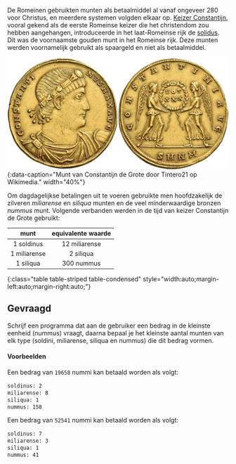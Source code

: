 De Romeinen gebruikten munten als betaalmiddel al vanaf ongeveer 280 voor Christus, en meerdere systemen volgden elkaar op. <a href="https://nl.wikipedia.org/wiki/Constantijn_de_Grote" target="_blank">Keizer Constantijn</a>, vooral gekend als de eerste Romeinse keizer die het christendom zou hebben aangehangen, introduceerde in het laat-Romeinse rijk de <a href="https://nl.wikipedia.org/wiki/Solidus_(munt)" target="_blank">solidus</a>. Dit was de voornaamste gouden munt in het Romeinse rijk. Deze munten werden voornamelijk gebruikt als spaargeld en niet als betaalmiddel.

![Munt van Constantijn de Grote door Tintero21 op Wikimedia.](media/constantine.png "Munt van Constantijn de Grote door Tintero21 op Wikimedia."){:data-caption="Munt van Constantijn de Grote door Tintero21 op Wikimedia." width="40%"}

Om dagdagelijkse betalingen uit te voeren gebruikte men hoofdzakelijk de zilveren *miliarense* en *siliqua* munten en de veel minderwaardige bronzen *nummus* munt. Volgende verbanden werden in de tijd van keizer Constantijn de Grote gebruikt:

| munt          | equivalente waarde | 
|:-------------:|:------------------:|
| 1 soldinus    | 12 miliarense      |
| 1 miliarense  | 2 siliqua          |
| 1 siliqua     | 300 nummus         |
{:class="table table-striped table-condensed" style="width:auto;margin-left:auto;margin-right:auto;"}

## Gevraagd

Schrijf een programma dat aan de gebruiker een bedrag in de kleinste eenheid (nummus) vraagt, daarna bepaal je het kleinste aantal munten van elk type (soldini, miliarense, siliqua en nummus) die dit bedrag vormen.

#### Voorbeelden
Een bedrag van `19658` nummi kan betaald worden als volgt:

```
soldinus: 2
miliarense: 8
siliqua: 1
nummus: 158
```

Een bedrag van `52541` nummi kan betaald worden als volgt:

```
soldinus: 7
miliarense: 3
siliqua: 1
nummus: 41
```